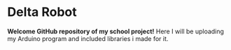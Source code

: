 # Delta Robot

**Welcome GitHub repository of my school project!**
Here I will be uploading my Arduino program and included libraries i made for it.




